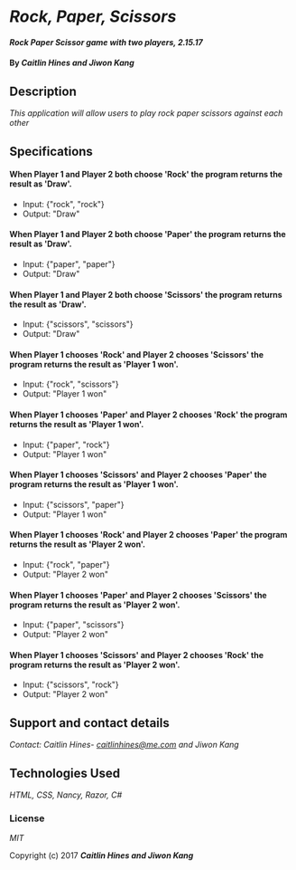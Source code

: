 # _Rock, Paper, Scissors_

#### _Rock Paper Scissor game with two players, 2.15.17_

#### By _**Caitlin Hines and Jiwon Kang**_

## Description

_This application will allow users to play rock paper scissors against each other_

## Specifications

#### When Player 1 and Player 2 both choose 'Rock' the program returns the result as 'Draw'.
* Input: {"rock", "rock"}
* Output: "Draw"

#### When Player 1 and Player 2 both choose 'Paper' the program returns the result as 'Draw'.
* Input: {"paper", "paper"}
* Output: "Draw"

#### When Player 1 and Player 2 both choose 'Scissors' the program returns the result as 'Draw'.
* Input: {"scissors", "scissors"}
* Output: "Draw"



#### When Player 1 chooses 'Rock' and Player 2 chooses 'Scissors' the program returns the result as 'Player 1 won'.
* Input: {"rock", "scissors"}
* Output: "Player 1 won"

#### When Player 1 chooses 'Paper' and Player 2 chooses 'Rock' the program returns the result as 'Player 1 won'.
* Input: {"paper", "rock"}
* Output: "Player 1 won"

#### When Player 1 chooses 'Scissors' and Player 2 chooses 'Paper' the program returns the result as 'Player 1 won'.
* Input: {"scissors", "paper"}
* Output: "Player 1 won"



#### When Player 1 chooses 'Rock' and Player 2 chooses 'Paper' the program returns the result as 'Player 2 won'.
* Input: {"rock", "paper"}
* Output: "Player 2 won"

#### When Player 1 chooses 'Paper' and Player 2 chooses 'Scissors' the program returns the result as 'Player 2 won'.
* Input: {"paper", "scissors"}
* Output: "Player 2 won"

#### When Player 1 chooses 'Scissors' and Player 2 chooses 'Rock' the program returns the result as 'Player 2 won'.
* Input: {"scissors", "rock"}
* Output: "Player 2 won"




## Support and contact details

_Contact: Caitlin Hines- caitlinhines@me.com and Jiwon Kang_

## Technologies Used

_HTML, CSS, Nancy, Razor, C#_

### License

*MIT*

Copyright (c) 2017 **_Caitlin Hines and Jiwon Kang_**
